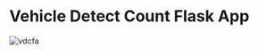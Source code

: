 # Vehicle Detect Count Flask App
![vdcfa](https://techvidvan.com/tutorials/wp-content/uploads/sites/2/2021/07/vehicle-counting-classification-opencv-python.jpg)
